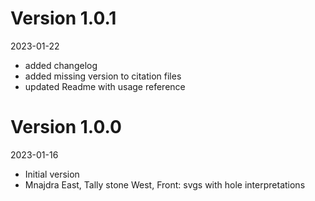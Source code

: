 # Version 1.0.1
2023-01-22

- added changelog
- added missing version to citation files
- updated Readme with usage reference


# Version 1.0.0
2023-01-16

- Initial version
- Mnajdra East, Tally stone West, Front: svgs with  hole interpretations

